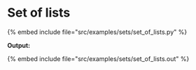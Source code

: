 # Set of lists



{% embed include file="src/examples/sets/set_of_lists.py" %}

**Output:**

{% embed include file="src/examples/sets/set_of_lists.out" %}



